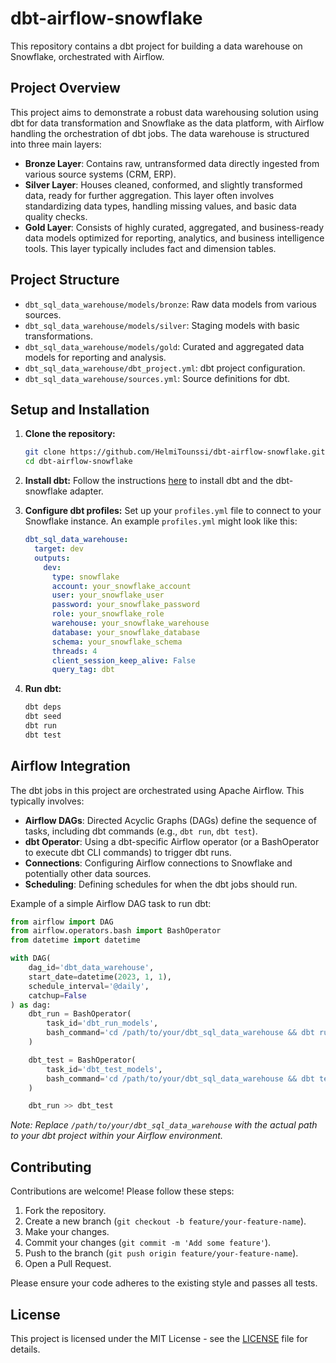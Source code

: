 # dbt-airflow-snowflake

This repository contains a dbt project for building a data warehouse on Snowflake, orchestrated with Airflow.

## Project Overview

This project aims to demonstrate a robust data warehousing solution using dbt for data transformation and Snowflake as the data platform, with Airflow handling the orchestration of dbt jobs. The data warehouse is structured into three main layers:

- **Bronze Layer**: Contains raw, untransformed data directly ingested from various source systems (CRM, ERP).
- **Silver Layer**: Houses cleaned, conformed, and slightly transformed data, ready for further aggregation. This layer often involves standardizing data types, handling missing values, and basic data quality checks.
- **Gold Layer**: Consists of highly curated, aggregated, and business-ready data models optimized for reporting, analytics, and business intelligence tools. This layer typically includes fact and dimension tables.

## Project Structure

- `dbt_sql_data_warehouse/models/bronze`: Raw data models from various sources.
- `dbt_sql_data_warehouse/models/silver`: Staging models with basic transformations.
- `dbt_sql_data_warehouse/models/gold`: Curated and aggregated data models for reporting and analysis.
- `dbt_sql_data_warehouse/dbt_project.yml`: dbt project configuration.
- `dbt_sql_data_warehouse/sources.yml`: Source definitions for dbt.

## Setup and Installation

1. **Clone the repository:**
   ```bash
   git clone https://github.com/HelmiTounssi/dbt-airflow-snowflake.git
   cd dbt-airflow-snowflake
   ```

2. **Install dbt:**
   Follow the instructions [here](https://docs.getdbt.com/docs/get-started/install-dbt) to install dbt and the dbt-snowflake adapter.

3. **Configure dbt profiles:**
   Set up your `profiles.yml` file to connect to your Snowflake instance. An example `profiles.yml` might look like this:

   ```yaml
   dbt_sql_data_warehouse:
     target: dev
     outputs:
       dev:
         type: snowflake
         account: your_snowflake_account
         user: your_snowflake_user
         password: your_snowflake_password
         role: your_snowflake_role
         warehouse: your_snowflake_warehouse
         database: your_snowflake_database
         schema: your_snowflake_schema
         threads: 4
         client_session_keep_alive: False
         query_tag: dbt
   ```

4. **Run dbt:**
   ```bash
   dbt deps
   dbt seed
   dbt run
   dbt test
   ```

## Airflow Integration

The dbt jobs in this project are orchestrated using Apache Airflow. This typically involves:

- **Airflow DAGs**: Directed Acyclic Graphs (DAGs) define the sequence of tasks, including dbt commands (e.g., `dbt run`, `dbt test`).
- **dbt Operator**: Using a dbt-specific Airflow operator (or a BashOperator to execute dbt CLI commands) to trigger dbt runs.
- **Connections**: Configuring Airflow connections to Snowflake and potentially other data sources.
- **Scheduling**: Defining schedules for when the dbt jobs should run.

Example of a simple Airflow DAG task to run dbt:

```python
from airflow import DAG
from airflow.operators.bash import BashOperator
from datetime import datetime

with DAG(
    dag_id='dbt_data_warehouse',
    start_date=datetime(2023, 1, 1),
    schedule_interval='@daily',
    catchup=False
) as dag:
    dbt_run = BashOperator(
        task_id='dbt_run_models',
        bash_command='cd /path/to/your/dbt_sql_data_warehouse && dbt run --project-dir .',
    )

    dbt_test = BashOperator(
        task_id='dbt_test_models',
        bash_command='cd /path/to/your/dbt_sql_data_warehouse && dbt test --project-dir .',
    )

    dbt_run >> dbt_test
```
*Note: Replace `/path/to/your/dbt_sql_data_warehouse` with the actual path to your dbt project within your Airflow environment.*

## Contributing

Contributions are welcome! Please follow these steps:

1. Fork the repository.
2. Create a new branch (`git checkout -b feature/your-feature-name`).
3. Make your changes.
4. Commit your changes (`git commit -m 'Add some feature'`).
5. Push to the branch (`git push origin feature/your-feature-name`).
6. Open a Pull Request.

Please ensure your code adheres to the existing style and passes all tests.

## License

This project is licensed under the MIT License - see the [LICENSE](LICENSE) file for details.
